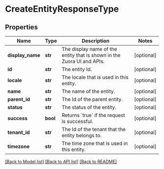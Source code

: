 # CreateEntityResponseType

## Properties
Name | Type | Description | Notes
------------ | ------------- | ------------- | -------------
**display_name** | **str** | The display name of the entity that is shown in the Zuora UI and APIs. | [optional] 
**id** | **str** | The entity Id. | [optional] 
**locale** | **str** | The locale that is used in this entity. | [optional] 
**name** | **str** | The name of the entity. | [optional] 
**parent_id** | **str** | The Id of the parent entity. | [optional] 
**status** | **str** | The status of the entity. | [optional] 
**success** | **bool** | Returns &#x60;true&#x60; if the request is successful. | [optional] 
**tenant_id** | **str** | The Id of the tenant that the entity belongs to. | [optional] 
**timezone** | **str** | The time zone that is used in this entity. | [optional] 

[[Back to Model list]](../README.md#documentation-for-models) [[Back to API list]](../README.md#documentation-for-api-endpoints) [[Back to README]](../README.md)

